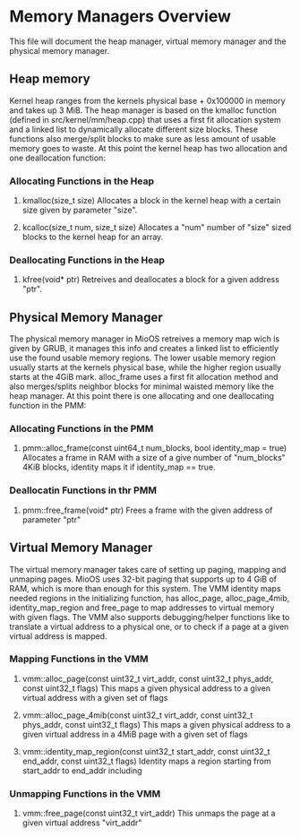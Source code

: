 # Memory Managers Overview

This file will document the heap manager, virtual memory manager and the physical memory manager.

## Heap memory

Kernel heap ranges from the kernels physical base + 0x100000 in memory and takes up 3 MiB.
The heap manager is based on the kmalloc function (defined in src/kernel/mm/heap.cpp) that  uses a first fit allocation system and a linked list to dynamically allocate different size blocks. These functions also merge/split blocks to make sure as less amount of usable memory goes to waste.
At this point the kernel heap has two allocation and one deallocation function: 

### Allocating Functions in the Heap 
1. kmalloc(size_t size)
    Allocates a block in the kernel heap with a certain size given by parameter "size".

2. kcalloc(size_t num, size_t size)
    Allocates a "num" number of "size" sized blocks to the kernel heap for an array.

### Deallocating Functions in the Heap
1. kfree(void* ptr)
    Retreives and deallocates a block for a given address "ptr".


## Physical Memory Manager

The physical memory manager in MioOS retreives a memory map wich is given by GRUB, it manages this info and creates a linked list to efficiently use the found usable memory regions.
The lower usable memory region usually starts at the kernels physical base, while the higher region usually starts at the 4GiB mark. alloc_frame uses a first fit allocation method and also merges/splits neighbor blocks for minimal waisted memory like the heap manager. At this point there is one allocating and one deallocating function in the PMM:

### Allocating Functions in the PMM
1. pmm::alloc_frame(const uint64_t num_blocks, bool identity_map = true)
    Allocates a frame in RAM with a size of a give number of "num_blocks" 4KiB blocks, identity maps it if identity_map == true.

### Deallocatin Functions in thr PMM
1. pmm::free_frame(void* ptr)
    Frees a frame with the given address of parameter "ptr"

## Virtual Memory Manager

The virtual memory manager takes care of setting up paging, mapping and unmaping pages. MioOS uses 32-bit paging that supports up to 4 GiB of RAM, which is more than enough for this system. The VMM identity maps needed regions in the initializing function, has alloc_page, alloc_page_4mib, identity_map_region and free_page to map addresses to virtual memory with given flags. The VMM also supports debugging/helper functions like to translate a virtual address to a physical one, or to check if a page at a given virtual address is mapped.

### Mapping Functions in the VMM
1. vmm::alloc_page(const uint32_t virt_addr, const uint32_t phys_addr, const uint32_t flags)
    This maps a given physical address to a given virtual address with a given set of flags

2. vmm::alloc_page_4mib(const uint32_t virt_addr, const uint32_t phys_addr, const uint32_t flags)
    This maps a given physical address to a given virtual address in a 4MiB page with a given set of flags

3. vmm::identity_map_region(const uint32_t start_addr, const uint32_t end_addr, const uint32_t flags)
    Identity maps a region starting from start_addr to end_addr including

### Unmapping Functions in the VMM
1. vmm::free_page(const uint32_t virt_addr)
    This unmaps the page at a given virtual address "virt_addr"
    